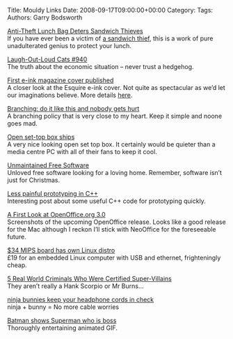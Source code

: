 Title: Mouldy Links
Date: 2008-09-17T09:00:00+00:00
Category: 
Tags: 
Authors: Garry Bodsworth

[Anti-Theft Lunch Bag Deters Sandwich Thieves][1]  
If you have ever been a victim of [a sandwich thief][2], this is a work of pure unadulterated genius to protect your lunch.

[Laugh-Out-Loud Cats #940][3]  
The truth about the economic situation &#8211; never trust a hedgehog.

[First e-ink magazine cover published][4]  
A closer look at the Esquire e-ink cover. Not quite as spectacular as we&#8217;d let our imaginations believe. More details [here][5].

[Branching: do it like this and nobody gets hurt][6]  
A branching policy that is very close to my heart. Keep it simple and noone goes mad.

[Open set-top box ships][7]  
A very nice looking open set top box. It certainly would be quieter than a media centre PC with all of their fans to keep it cool.

[Unmaintained Free Software][8]  
Unloved free software looking for a loving home. Remember, software isn&#8217;t just for Christmas.

[Less painful prototyping in C++][9]  
Interesting post about some useful C++ code for prototyping quickly.

[A First Look at OpenOffice.org 3.0][10]  
Screenshots of the upcoming OpenOffice release. Looks like a good release for the Mac although I reckon I&#8217;ll stick with NeoOffice for the foreseeable future.

[$34 MIPS board has own Linux distro][11]  
£19 for an embedded Linux computer with USB and ethernet, frighteningly cheap.

[5 Real World Criminals Who Were Certified Super-Villains][12]  
They aren&#8217;t really a Hank Scorpio or Mr Burns&#8230;

[ninja bunnies keep your headphone cords in check][13]  
ninja + bunny = No more cable worries

[Batman shows Superman who is boss][14]  
Thoroughly entertaining animated GIF.

 [1]: http://lifehacker.com/5050046/anti+theft-lunch-bag-deters-sandwich-thieves
 [2]: http://www.youtube.com/watch?v=0AuMsg4ZI1I
 [3]: http://www.flickr.com/photos/apelad/2861778460/
 [4]: http://www.cpluv.com/www/feeditem/6602/
 [5]: http://blog.makezine.com/archive/2008/09/esquire_eink_cover_hackin.html
 [6]: http://www.build-doctor.com/2008/09/branching-do-it-like-this-and-nobody.html
 [7]: http://www.linuxdevices.com/news/NS9949081537.html?kc=rss
 [8]: http://www.unmaintained-free-software.org/wiki/Main_Page
 [9]: http://msinilo.pl/blog/?p=157
 [10]: http://lifehacker.com/5046897/a-first-look-at-openofficeorg-30
 [11]: http://www.linuxdevices.com/news/NS4514239441.html?kc=rss
 [12]: http://www.cracked.com/article_16611_5-real-world-criminals-who-were-certified-super-villains.html
 [13]: http://technabob.com/blog/2008/09/12/ninja-bunnies-keep-your-headphone-cords-in-check/
 [14]: http://www2.b3ta.com/host/creative/46786/1220622933/BatmanSuperman.gif